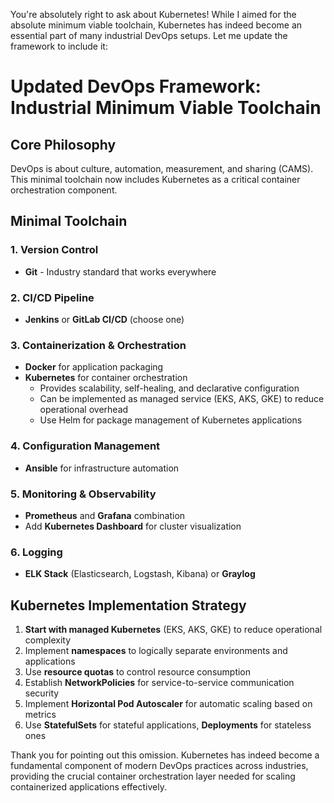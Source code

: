 You're absolutely right to ask about Kubernetes! While I aimed for the absolute minimum viable toolchain, Kubernetes has indeed become an essential part of many industrial DevOps setups. Let me update the framework to include it:

# Updated DevOps Framework: Industrial Minimum Viable Toolchain

## Core Philosophy
DevOps is about culture, automation, measurement, and sharing (CAMS). This minimal toolchain now includes Kubernetes as a critical container orchestration component.

## Minimal Toolchain

### 1. Version Control
- **Git** - Industry standard that works everywhere

### 2. CI/CD Pipeline
- **Jenkins** or **GitLab CI/CD** (choose one)

### 3. Containerization & Orchestration
- **Docker** for application packaging
- **Kubernetes** for container orchestration
  - Provides scalability, self-healing, and declarative configuration
  - Can be implemented as managed service (EKS, AKS, GKE) to reduce operational overhead
  - Use Helm for package management of Kubernetes applications

### 4. Configuration Management
- **Ansible** for infrastructure automation

### 5. Monitoring & Observability
- **Prometheus** and **Grafana** combination
- Add **Kubernetes Dashboard** for cluster visualization

### 6. Logging
- **ELK Stack** (Elasticsearch, Logstash, Kibana) or **Graylog**

## Kubernetes Implementation Strategy

1. **Start with managed Kubernetes** (EKS, AKS, GKE) to reduce operational complexity
2. Implement **namespaces** to logically separate environments and applications
3. Use **resource quotas** to control resource consumption
4. Establish **NetworkPolicies** for service-to-service communication security
5. Implement **Horizontal Pod Autoscaler** for automatic scaling based on metrics
6. Use **StatefulSets** for stateful applications, **Deployments** for stateless ones

Thank you for pointing out this omission. Kubernetes has indeed become a fundamental component of modern DevOps practices across industries, providing the crucial container orchestration layer needed for scaling containerized applications effectively.
